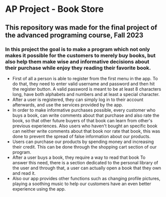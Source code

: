 # AP Project - Book Store
## This repository was made for the final project of the advanced programing course, Fall 2023
### In this project the goal is to make a program which  not only makes it possible for the customers to merely buy books, but also help them make wise and informative decisions about their purchase while enjoy they reading their favorite book. 
* First of all a person is able to register from the first menu in the app. To do that, they need to enter valid username and password and then hit the register button. A valid password is meant to be at least 8 characters long, have both alphabets and numbers and at least a special character.
* After a user is registered, they can simply log in to their account afterwards, and use the services provided by the app.
* In order to make informative purchases possible, every customer who buys a book, can write comments about that purchase and also rate the book, so that other future buyers of that book can learn from other's previous experiences. Also users who haven't bought an specific book can neither write comments about that book nor rate that book, this was done to prevent the spread of false information about our products.
* Users can purchase our products by spending money and increasing their credit. This can be done through the shopping cart section of our program.
* After a user buys a book, they require a way to read that book To answer this need, there is a section dedicated to the personal library of the user and through that, a user can actually open a book that they own and read it.
* Also our app provides other functions such as changing profile pictures, playing a soothing music to help our customers have an even better experience using the app.
